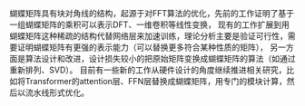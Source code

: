 
蝴蝶矩阵具有块对角线的结构，起源于对FFT算法的优化，先前的工作证明了基于一组蝴蝶矩阵的乘积可以表示DFT、一维卷积等线性变换，
现有的工作扩展到用蝴蝶矩阵这种稀疏的结构代替网络层来加速训练，理论分析主要是验证可行性，需要证明蝴蝶矩阵有更强的表示能力（可以替换更多符合某种性质的矩阵），
另一方面是算法设计和改进，设计损失较小的把原始矩阵变换成蝴蝶矩阵的算法（如通过重新排列、SVD）。
目前有一些新的工作从硬件设计的角度继续推进相关研究，比如将Transformer的attention层、FFN层替换成蝴蝶矩阵，用专门的模块计算，然后以流水线形式优化。

